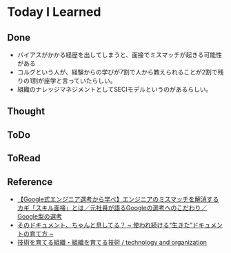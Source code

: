 # Today I Learned

## Done
- バイアスがかかる経歴を出してしまうと、面接でミスマッチが起きる可能性がある
- コルグという人が、経験からの学びが7割で人から教えられることが2割で残りの1割が座学と言っていたらしい。
- 組織のナレッジマネジメントとしてSECIモデルというのがあるらしい。

## Thought

## ToDo

## ToRead

## Reference
- [【Google式エンジニア選考から学べ】エンジニアのミスマッチを解消するカギ「スキル面接」とは／元社員が語るGoogleの選考へのこだわり／Google型の選考](https://www.youtube.com/watch?v=cOmp5AdR2JE)
- [そのドキュメント、ちゃんと息してる？ ~ 使われ続ける“生きた”ドキュメントの育て方 ~](https://speakerdeck.com/natty_natty254/sonodokiyumento-tiyantoxi-siteru-shi-waresok-keru-sheng-kita-dokiyumentonoyu-tefang)
- [技術を育てる組織・組織を育てる技術 / technology and organization](https://speakerdeck.com/motemen/technology-and-organization)
